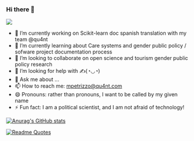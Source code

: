 ### Hi there 👋

![](https://readme-typing-svg.herokuapp.com?font=HeptaSlab&color=49D3DF&lines=I'm+a+political+scientist+without+fear+of+technology;I'm+a+soft+documenter;I'm+feminist;I'm+mother+of+three)

- 🔭 I’m currently working on Scikit-learn doc spanish translation with my team @qu4nt
- 🌱 I’m currently learning about Care systems and gender public policy / sofware project documentation process
- 👯 I’m looking to collaborate on open science and tourism gender public policy research 
- 🤔 I’m looking for help with ✍(◔◡◔)
- 💬 Ask me about ...
- 📫 How to reach me: mpetrizzo@qu4nt.com
- 😄 Pronouns: rather than pronouns, I want to be called by my given name
- ⚡ Fun fact: I am a political scientist, and I am not afraid of technology!

[![Anurag's GitHub stats](https://github-readme-stats.vercel.app/api?username=petrizzo)](https://github.com/anuraghazra/github-readme-stats)


[![Readme Quotes](https://quotes-github-readme.vercel.app/api?type=horizontal)](https://github.com/piyushsuthar/github-readme-quotes)



